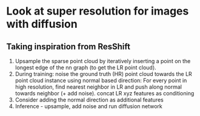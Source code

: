 # Look at super resolution for images with diffusion
## Taking inspiration from ResShift
1. Upsample the sparse point cloud by iteratively inserting a point on the longest edge of the nn graph (to get the LR point cloud).
2. During training: noise the ground truth (HR) point cloud towards the LR point cloud instance using normal based direction: For every point in high resolution, find nearest neighbor in LR and push along normal towards neighbor (+ add noise). concat LR xyz features as conditioning
3. Consider adding the normal direction as additional features
4. Inference - upsample, add noise and run diffusion network
